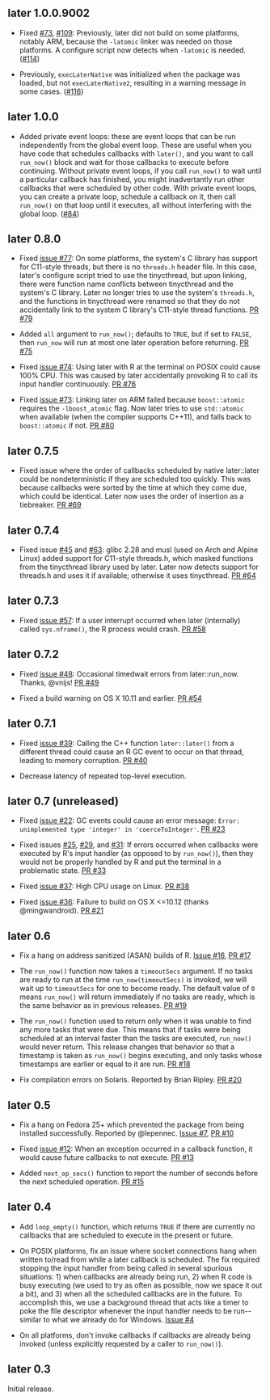 ## later 1.0.0.9002

* Fixed [#73](https://github.com/r-lib/later/issues/73), [#109](https://github.com/r-lib/later/issues/109): Previously, later did not build on some platforms, notably ARM, because the `-latomic` linker was needed on those platforms. A configure script now detects when `-latomic` is needed. ([#114](https://github.com/r-lib/later/pull/114))

* Previously, `execLaterNative` was initialized when the package was loaded, but not `execLaterNative2`, resulting in a warning message in some cases. ([#116](https://github.com/r-lib/later/pull/116))

## later 1.0.0

* Added private event loops: these are event loops that can be run independently from the global event loop. These are useful when you have code that schedules callbacks with `later()`, and you want to call `run_now()` block and wait for those callbacks to execute before continuing. Without private event loops, if you call `run_now()` to wait until a particular callback has finished, you might inadvertantly run other callbacks that were scheduled by other code. With private event loops, you can create a private loop, schedule a callback on it, then call `run_now()` on that loop until it executes, all without interfering with the global loop. ([#84](https://github.com/r-lib/later/pull/84))

## later 0.8.0

* Fixed [issue #77](https://github.com/r-lib/later/issues/77): On some platforms, the system's C library has support for C11-style threads, but there is no `threads.h` header file. In this case, later's configure script tried to use the tinycthread, but upon linking, there were function name conflicts between tinycthread and the system's C library. Later no longer tries to use the system's `threads.h`, and the functions in tinycthread were renamed so that they do not accidentally link to the system C library's C11-style thread functions. [PR #79](https://github.com/r-lib/later/pull/79)

* Added `all` argument to `run_now()`; defaults to `TRUE`, but if set to `FALSE`, then `run_now` will run at most one later operation before returning. [PR #75](https://github.com/r-lib/later/pull/75)

* Fixed [issue #74](https://github.com/r-lib/later/issues/74): Using later with R at the terminal on POSIX could cause 100% CPU. This was caused by later accidentally provoking R to call its input handler continuously. [PR #76](https://github.com/r-lib/later/pull/76)

* Fixed [issue #73](https://github.com/r-lib/later/issues/73): Linking later on ARM failed because `boost::atomic` requires the `-lboost_atomic` flag. Now later tries to use `std::atomic` when available (when the compiler supports C++11), and falls back to `boost::atomic` if not. [PR #80](https://github.com/r-lib/later/pull/80)

## later 0.7.5

* Fixed issue where the order of callbacks scheduled by native later::later could be nondeterministic if they are scheduled too quickly. This was because callbacks were sorted by the time at which they come due, which could be identical. Later now uses the order of insertion as a tiebreaker. [PR #69](https://github.com/r-lib/later/pull/69)

## later 0.7.4

* Fixed issue [#45](https://github.com/r-lib/later/issues/45) and [#63](https://github.com/r-lib/later/issues/63): glibc 2.28 and musl (used on Arch and Alpine Linux) added support for C11-style threads.h, which masked functions from the tinycthread library used by later. Later now detects support for threads.h and uses it if available; otherwise it uses tinycthread. [PR #64](https://github.com/r-lib/later/pull/64)

## later 0.7.3

* Fixed [issue #57](https://github.com/r-lib/later/issues/57): If a user interrupt occurred when later (internally) called `sys.nframe()`, the R process would crash. [PR #58](https://github.com/r-lib/later/pull/58)

## later 0.7.2

* Fixed [issue #48](https://github.com/r-lib/later/issues/48): Occasional timedwait errors from later::run_now. Thanks, @vnijs! [PR #49](https://github.com/r-lib/later/pull/49)

* Fixed a build warning on OS X 10.11 and earlier. [PR #54](https://github.com/r-lib/later/pull/54)

## later 0.7.1

* Fixed [issue #39](https://github.com/r-lib/later/issues/39): Calling the C++ function `later::later()` from a different thread could cause an R GC event to occur on that thread, leading to memory corruption. [PR #40](https://github.com/r-lib/later/pull/40)

* Decrease latency of repeated top-level execution.

## later 0.7 (unreleased)

* Fixed [issue #22](https://github.com/r-lib/later/issues/22): GC events could cause an error message: `Error: unimplemented type 'integer' in 'coerceToInteger'`. [PR #23](https://github.com/r-lib/later/pull/23)

* Fixed issues [#25](https://github.com/r-lib/later/issues/25), [#29](https://github.com/r-lib/later/issues/29), and [#31](https://github.com/r-lib/later/issues/31): If errors occurred when callbacks were executed by R's input handler (as opposed to by `run_now()`), then they would not be properly handled by R and put the terminal in a problematic state. [PR #33](https://github.com/r-lib/later/pull/33)

* Fixed [issue #37](https://github.com/r-lib/later/issues/37): High CPU usage on Linux. [PR #38](https://github.com/r-lib/later/pull/38)

* Fixed [issue #36](https://github.com/r-lib/later/issues/36): Failure to build on OS X <=10.12 (thanks @mingwandroid). [PR #21](https://github.com/r-lib/later/pull/21)

## later 0.6

* Fix a hang on address sanitized (ASAN) builds of R. [Issue #16](https://github.com/r-lib/later/issues/16), [PR #17](https://github.com/r-lib/later/pull/17)

* The `run_now()` function now takes a `timeoutSecs` argument. If no tasks are ready to run at the time `run_now(timeoutSecs)` is invoked, we will wait up to `timeoutSecs` for one to become ready. The default value of `0` means `run_now()` will return immediately if no tasks are ready, which is the same behavior as in previous releases. [PR #19](https://github.com/r-lib/later/pull/19)

* The `run_now()` function used to return only when it was unable to find any more tasks that were due. This means that if tasks were being scheduled at an interval faster than the tasks are executed, `run_now()` would never return. This release changes that behavior so that a timestamp is taken as `run_now()` begins executing, and only tasks whose timestamps are earlier or equal to it are run. [PR #18](https://github.com/r-lib/later/pull/18)

* Fix compilation errors on Solaris. Reported by Brian Ripley. [PR #20](https://github.com/r-lib/later/pull/20)

## later 0.5

* Fix a hang on Fedora 25+ which prevented the package from being installed successfully. Reported by @lepennec. [Issue #7](https://github.com/r-lib/later/issues/7), [PR #10](https://github.com/r-lib/later/pull/10)

* Fixed [issue #12](https://github.com/r-lib/later/issues/12): When an exception occurred in a callback function, it would cause future callbacks to not execute. [PR #13](https://github.com/r-lib/later/pull/13)

* Added `next_op_secs()` function to report the number of seconds before the next scheduled operation. [PR #15](https://github.com/r-lib/later/pull/15)

## later 0.4

* Add `loop_empty()` function, which returns `TRUE` if there are currently no callbacks that are scheduled to execute in the present or future.

* On POSIX platforms, fix an issue where socket connections hang when written to/read from while a later callback is scheduled. The fix required stopping the input handler from being called in several spurious situations: 1) when callbacks are already being run, 2) when R code is busy executing (we used to try as often as possible, now we space it out a bit), and 3) when all the scheduled callbacks are in the future. To accomplish this, we use a background thread that acts like a timer to poke the file descriptor whenever the input handler needs to be run--similar to what we already do for Windows. [Issue #4](https://github.com/r-lib/later/issues/4)

* On all platforms, don't invoke callbacks if callbacks are already being invoked (unless explicitly requested by a caller to `run_now()`).


## later 0.3

Initial release.
